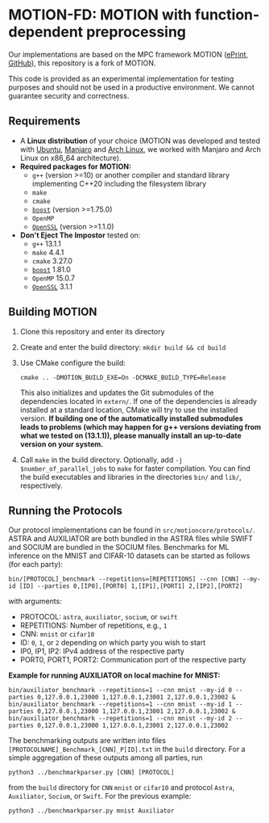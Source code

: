 # MOTION-FD: MOTION with function-dependent preprocessing

Our implementations are based on the MPC framework MOTION ([ePrint](https://ia.cr/2020/1137), [GitHub](https://github.com/encryptogroup/MOTION)), this repository is a fork of MOTION.

This code is provided as an experimental implementation for testing purposes and should not be used in a productive environment. We cannot guarantee security and correctness.

## Requirements

* A **Linux distribution** of your choice (MOTION was developed and tested with [Ubuntu](http://www.ubuntu.com/), [Manjaro](https://manjaro.org/) and [Arch Linux](https://www.archlinux.org/), we worked with Manjaro and Arch Linux on x86_64 architecture).
* **Required packages for MOTION:**
  * `g++` (version >=10)
    or another compiler and standard library implementing C++20 including the filesystem library
  * `make`
  * `cmake`
  * [`boost`](https://www.boost.org/) (version >=1.75.0)
  * `OpenMP`
  * [`OpenSSL`](https://www.openssl.org/) (version >=1.1.0)
* **Don't Eject The Impostor** tested on:
  * `g++` 13.1.1
  * `make` 4.4.1
  * `cmake` 3.27.0
  * [`boost`](https://www.boost.org/) 1.81.0
  * `OpenMP` 15.0.7
  * [`OpenSSL`](https://www.openssl.org/) 3.1.1

## Building MOTION

1. Clone this repository and enter its directory

2. Create and enter the build directory: `mkdir build && cd build`

3. Use CMake configure the build:
    ```
    cmake .. -DMOTION_BUILD_EXE=On -DCMAKE_BUILD_TYPE=Release
    ```
    This also initializes and updates the Git submodules of the dependencies
    located in `extern/`. If one of the dependencies is already installed at a standard location, CMake will try to use the installed version.
    **If building one of the automatically installed submodules leads to problems (which may happen for g++ versions deviating from what we tested on (13.1.1)), please manually install an up-to-date version on your system.**

4. Call `make` in the build directory.
   Optionally, add `-j $number_of_parallel_jobs` to `make` for faster compilation.
   You can find the build executables and libraries in the directories `bin/`
   and `lib/`, respectively.

## Running the Protocols

Our protocol implementations can be found in `src/motioncore/protocols/`. ASTRA and AUXILIATOR are both bundled in the ASTRA files while SWIFT and SOCIUM are bundled in the SOCIUM files.
Benchmarks for ML inference on the MNIST and CIFAR-10 datasets can be started as follows (for each party):
```
bin/[PROTOCOL]_benchmark --repetitions=[REPETITIONS] --cnn [CNN] --my-id [ID] --parties 0,[IP0],[PORT0] 1,[IP1],[PORT1] 2,[IP2],[PORT2]
```
with arguments:
* PROTOCOL: `astra`, `auxiliator`, `socium`, or `swift`
* REPETITIONS: Number of repetitions, e.g., `1`
* CNN: `mnist` or `cifar10`
* ID: `0`, `1`, or `2` depending on which party you wish to start
* IP0, IP1, IP2: IPv4 address of the respective party
* PORT0, PORT1, PORT2: Communication port of the respective party

**Example for running AUXILIATOR on local machine for MNIST:**
```
bin/auxiliator_benchmark --repetitions=1 --cnn mnist --my-id 0 --parties 0,127.0.0.1,23000 1,127.0.0.1,23001 2,127.0.0.1,23002 &
bin/auxiliator_benchmark --repetitions=1 --cnn mnist --my-id 1 --parties 0,127.0.0.1,23000 1,127.0.0.1,23001 2,127.0.0.1,23002 &
bin/auxiliator_benchmark --repetitions=1 --cnn mnist --my-id 2 --parties 0,127.0.0.1,23000 1,127.0.0.1,23001 2,127.0.0.1,23002
```

The benchmarking outputs are written into files `[PROTOCOLNAME]_Benchmark_[CNN]_P[ID].txt` in the `build` directory.
For a simple aggregation of these outputs among all parties, run
```
python3 ../benchmarkparser.py [CNN] [PROTOCOL]
```
from the `build` directory for `CNN` `mnist` or `cifar10` and protocol `Astra`, `Auxiliator`, `Socium`, or `Swift`.
For the previous example:
```
python3 ../benchmarkparser.py mnist Auxiliator
```
